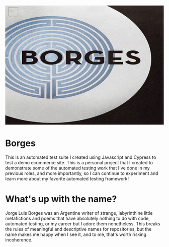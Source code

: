 ![Borges Labyrinth](https://github.com/ameliakindall/Borges/blob/master/borges.jpg)

# Borges 
This is an automated test suite I created using Javascript and Cypress to test a demo ecommerce site. This is a personal project that I created to demonstrate some of the automated testing work that I've done in my previous roles, and more importantly, so I can continue to experiment and learn more about my favorite automated testing framework!

# What's up with the name?
Jorge Luis Borges was an Argentine writer of strange, labyrinthine little metafictions and poems that have absolutely nothing to do with code, automated testing, or my career but I adore them nonetheless. This breaks the rules of meaningful and descriptive names for repositories, but the name makes me happy when I see it, and to me, that's worth risking incoherence. 
